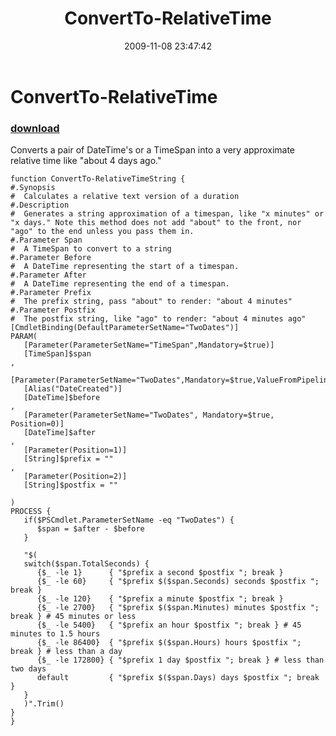﻿---
pid:            1463
parent:         0
children:       
poster:         Joel Bennett
title:          ConvertTo-RelativeTime
date:           2009-11-08 23:47:42
description:    Converts a pair of DateTime's or a TimeSpan into a very approximate relative time like "about 4 days ago."
format:         posh
---

# ConvertTo-RelativeTime

### [download](1463.ps1)  

Converts a pair of DateTime's or a TimeSpan into a very approximate relative time like "about 4 days ago."

```posh
function ConvertTo-RelativeTimeString {
#.Synopsis 
#  Calculates a relative text version of a duration
#.Description
#  Generates a string approximation of a timespan, like "x minutes" or "x days." Note this method does not add "about" to the front, nor "ago" to the end unless you pass them in.
#.Parameter Span
#  A TimeSpan to convert to a string
#.Parameter Before
#  A DateTime representing the start of a timespan.
#.Parameter After
#  A DateTime representing the end of a timespan.
#.Parameter Prefix
#  The prefix string, pass "about" to render: "about 4 minutes"
#.Parameter Postfix
#  The postfix string, like "ago" to render: "about 4 minutes ago"
[CmdletBinding(DefaultParameterSetName="TwoDates")]
PARAM(
   [Parameter(ParameterSetName="TimeSpan",Mandatory=$true)]
   [TimeSpan]$span
,
   [Parameter(ParameterSetName="TwoDates",Mandatory=$true,ValueFromPipeline=$true)]
   [Alias("DateCreated")]
   [DateTime]$before
,
   [Parameter(ParameterSetName="TwoDates", Mandatory=$true, Position=0)]
   [DateTime]$after
,
   [Parameter(Position=1)]
   [String]$prefix = ""
,
   [Parameter(Position=2)]
   [String]$postfix = ""
 
)
PROCESS {
   if($PSCmdlet.ParameterSetName -eq "TwoDates") {
      $span = $after - $before
   }
   
   "$(
   switch($span.TotalSeconds) {
      {$_ -le 1}      { "$prefix a second $postfix "; break }     
      {$_ -le 60}     { "$prefix $($span.Seconds) seconds $postfix "; break }
      {$_ -le 120}    { "$prefix a minute $postfix "; break }
      {$_ -le 2700}   { "$prefix $($span.Minutes) minutes $postfix "; break } # 45 minutes or less
      {$_ -le 5400}   { "$prefix an hour $postfix "; break } # 45 minutes to 1.5 hours 
      {$_ -le 86400}  { "$prefix $($span.Hours) hours $postfix "; break } # less than a day
      {$_ -le 172800} { "$prefix 1 day $postfix "; break } # less than two days
      default         { "$prefix $($span.Days) days $postfix "; break } 
   }
   )".Trim()
}
}

```
